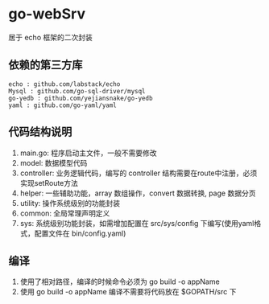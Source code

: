 # go-webSrv
居于 echo 框架的二次封装

## 依赖的第三方库
    echo : github.com/labstack/echo
    Mysql : github.com/go-sql-driver/mysql
    go-yedb : github.com/yejiansnake/go-yedb
    yaml : github.com/go-yaml/yaml

## 代码结构说明
1. main.go: 程序启动主文件，一般不需要修改
2. model: 数据模型代码
3. controller: 业务逻辑代码，编写的 controller 结构需要在route中注册，必须实现setRoute方法
4. helper: 一些辅助功能，array 数组操作，convert 数据转换, page 数据分页
5. utility: 操作系统级别的功能封装
6. common: 全局常理声明定义
7. sys: 系统级别功能封装，如需增加配置在 src/sys/config 下编写(使用yaml格式，配置文件在 bin/config.yaml)

## 编译
1. 使用了相对路径，编译的时候命令必须为 go build -o appName
2. 使用 go build -o appName 编译不需要将代码放在 $GOPATH/src 下
